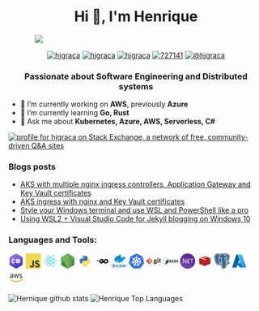 
<h1 align="center">Hi 👋, I'm Henrique</h1>

<p align="center">
<img src="https://github.com/hjgraca/hjgraca/assets/999396/729b144f-9cef-480a-8afb-ca3690c8c55e" style="display: block;margin-left: auto;margin-right: auto" width="400" />
</p>

<p align="center">
<a href="https://dev.to/hjgraca" target="blank"><img align="center" src="https://cdn.jsdelivr.net/npm/simple-icons@3.0.1/icons/dev-dot-to.svg" alt="hjgraca" height="20" width="20" /></a>
<a href="https://twitter.com/hjgraca" target="blank"><img align="center" src="https://cdn.jsdelivr.net/npm/simple-icons@3.0.1/icons/twitter.svg" alt="hjgraca" height="20" width="20" /></a>
<a href="https://linkedin.com/in/hjgraca" target="blank"><img align="center" src="https://cdn.jsdelivr.net/npm/simple-icons@3.0.1/icons/linkedin.svg" alt="hjgraca" height="20" width="20" /></a>
<a href="https://stackoverflow.com/users/727141" target="blank"><img align="center" src="https://cdn.jsdelivr.net/npm/simple-icons@3.0.1/icons/stackoverflow.svg" alt="727141" height="20" width="20" /></a>
<a href="https://medium.com/@hjgraca" target="blank"><img align="center" src="https://cdn.jsdelivr.net/npm/simple-icons@3.0.1/icons/medium.svg" alt="@hjgraca" height="20" width="20" /></a>
</p>

<h3 align="center">Passionate about Software Engineering and Distributed systems</h3>

- 🔭 I’m currently working on **AWS**, previously **Azure**
- 🌱 I’m currently learning **Go, Rust**
- 💬 Ask me about **Kubernetes, Azure, AWS, Serverless, C#**

<a href="https://stackexchange.com/users/375981"><img src="https://stackexchange.com/users/flair/375981.png" width="208" height="58" alt="profile for hjgraca on Stack Exchange, a network of free, community-driven Q&amp;A sites" title="profile for hjgraca on Stack Exchange, a network of free, community-driven Q&amp;A sites"></a>

### Blogs posts
<!-- BLOG-POST-LIST:START -->
- [AKS with multiple nginx ingress controllers, Application Gateway and Key Vault certificates](https://dev.to/hjgraca/aks-with-multiple-nginx-ingress-controllers-application-gateway-and-key-vault-certificates-47b1)
- [AKS ingress with nginx and Key Vault certificates](https://dev.to/hjgraca/aks-ingress-with-nginx-and-key-vault-certificates-2kma)
- [Style your Windows terminal and use WSL and PowerShell like a pro](https://dev.to/hjgraca/style-your-windows-terminal-and-use-wsl-and-powershell-like-a-pro-57fp)
- [Using WSL2 + Visual Studio Code for Jekyll blogging on Windows 10](https://dev.to/hjgraca/using-wsl2-visual-studio-code-for-jekyll-blogging-on-windows-10-516g)
<!-- BLOG-POST-LIST:END -->

### Languages and Tools:

<code><img height="30" src="https://raw.githubusercontent.com/github/explore/80688e429a7d4ef2fca1e82350fe8e3517d3494d/topics/csharp/csharp.png"></code>
<code><img height="30" src="https://raw.githubusercontent.com/github/explore/80688e429a7d4ef2fca1e82350fe8e3517d3494d/topics/javascript/javascript.png"></code>
<code><img height="30" src="https://raw.githubusercontent.com/github/explore/80688e429a7d4ef2fca1e82350fe8e3517d3494d/topics/react/react.png"></code>
<code><img height="30" src="https://raw.githubusercontent.com/github/explore/80688e429a7d4ef2fca1e82350fe8e3517d3494d/topics/nodejs/nodejs.png"></code>
<code><img height="30" src="https://raw.githubusercontent.com/github/explore/80688e429a7d4ef2fca1e82350fe8e3517d3494d/topics/python/python.png"></code>
<code><img height="30" src="https://raw.githubusercontent.com/github/explore/80688e429a7d4ef2fca1e82350fe8e3517d3494d/topics/go/go.png"></code>
<code><img height="30" src="https://raw.githubusercontent.com/github/explore/80688e429a7d4ef2fca1e82350fe8e3517d3494d/topics/docker/docker.png"></code>
<code><img height="30" src="https://raw.githubusercontent.com/github/explore/80688e429a7d4ef2fca1e82350fe8e3517d3494d/topics/kubernetes/kubernetes.png"></code>
<code><img height="30" src="https://raw.githubusercontent.com/github/explore/80688e429a7d4ef2fca1e82350fe8e3517d3494d/topics/git/git.png"></code>
<code><img height="30" src="https://raw.githubusercontent.com/github/explore/80688e429a7d4ef2fca1e82350fe8e3517d3494d/topics/bash/bash.png"></code>
<code><img height="30" src="https://raw.githubusercontent.com/github/explore/80688e429a7d4ef2fca1e82350fe8e3517d3494d/topics/dotnet/dotnet.png"></code>
<code><img height="30" src="https://raw.githubusercontent.com/github/explore/80688e429a7d4ef2fca1e82350fe8e3517d3494d/topics/redis/redis.png"></code>
<code><img height="30" src="https://raw.githubusercontent.com/github/explore/80688e429a7d4ef2fca1e82350fe8e3517d3494d/topics/postgresql/postgresql.png"></code>
<code><img height="30" src="https://raw.githubusercontent.com/github/explore/80688e429a7d4ef2fca1e82350fe8e3517d3494d/topics/azure/azure.png"></code>
<code><img height="30" src="https://raw.githubusercontent.com/github/explore/80688e429a7d4ef2fca1e82350fe8e3517d3494d/topics/aws/aws.png"></code>

![Hernique github stats](https://github-readme-stats.vercel.app/api?username=hjgraca&show_icons=true&hide_border=true&count_private=true)
![Henrique Top Languages](https://github-readme-stats.vercel.app/api/top-langs/?username=hjgraca&count_private=true)


